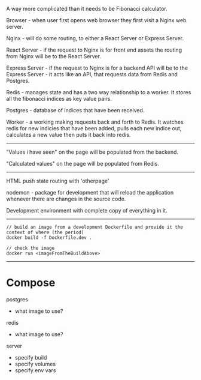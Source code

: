 A way more complicated than it needs to be Fibonacci calculator.

Browser - when user first opens web browser they first visit a Nginx web server.

Nginx - will do some routing, to either a React Server or Express Server. 

React Server - if the request to Nginx is for front end assets the routing from Nginx will be to the React Server.

Express Server - if the request to Nginx is for a backend API will be to the Express Server - it acts like an API, that requests data from Redis and Postgres.

Redis - manages state and has a two way relationship to a worker. It stores all the fibonacci indices as key value pairs.

Postgres - database of indices that have been received.

Worker - a working making requests back and forth to Redis. It watches redis for new indicies that have been added, pulls each new indice out, calculates a new value then puts it back into redis.

---

"Values i have seen" on the page will be populated from the backend. 

"Calculated values" on the page will be populated from Redis.

--- 

HTML push state routing with 'otherpage'

nodemon - package for development that will reload the application whenever there are changes in the source code.

Development environment with complete copy of everything in it.

---

```
// build an image from a development Dockerfile and provide it the context of where (the period)
docker build -f Dockerfile.dev .

// check the image 
docker run <imageFromTheBuildAbove>
```

---

# Compose

postgres
- what image to use?

redis
- what image to use?

server
- specify build
- specify volumes
- specify env vars
